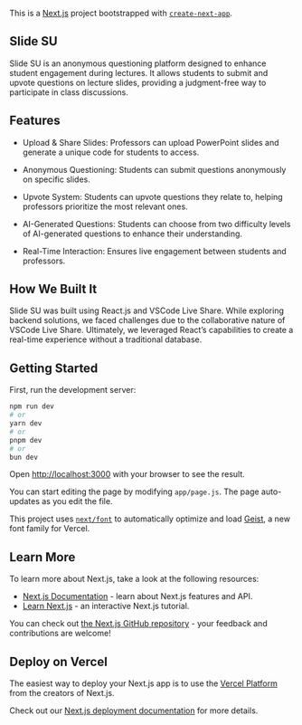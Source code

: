 This is a [Next.js](https://nextjs.org) project bootstrapped with [`create-next-app`](https://github.com/vercel/next.js/tree/canary/packages/create-next-app).

## Slide SU

Slide SU is an anonymous questioning platform designed to enhance student engagement during lectures. It allows students to submit and upvote questions on lecture slides, providing a judgment-free way to participate in class discussions.

## Features

* Upload & Share Slides: Professors can upload PowerPoint slides and generate a unique code for students to access.

* Anonymous Questioning: Students can submit questions anonymously on specific slides.

* Upvote System: Students can upvote questions they relate to, helping professors prioritize the most relevant ones.

* AI-Generated Questions: Students can choose from two difficulty levels of AI-generated questions to enhance their understanding.

* Real-Time Interaction: Ensures live engagement between students and professors.

## How We Built It

Slide SU was built using React.js and VSCode Live Share. While exploring backend solutions, we faced challenges due to the collaborative nature of VSCode Live Share. Ultimately, we leveraged React’s capabilities to create a real-time experience without a traditional database.

## Getting Started

First, run the development server:

```bash
npm run dev
# or
yarn dev
# or
pnpm dev
# or
bun dev
```

Open [http://localhost:3000](http://localhost:3000) with your browser to see the result.

You can start editing the page by modifying `app/page.js`. The page auto-updates as you edit the file.

This project uses [`next/font`](https://nextjs.org/docs/app/building-your-application/optimizing/fonts) to automatically optimize and load [Geist](https://vercel.com/font), a new font family for Vercel.

## Learn More

To learn more about Next.js, take a look at the following resources:

- [Next.js Documentation](https://nextjs.org/docs) - learn about Next.js features and API.
- [Learn Next.js](https://nextjs.org/learn) - an interactive Next.js tutorial.

You can check out [the Next.js GitHub repository](https://github.com/vercel/next.js) - your feedback and contributions are welcome!

## Deploy on Vercel

The easiest way to deploy your Next.js app is to use the [Vercel Platform](https://vercel.com/new?utm_medium=default-template&filter=next.js&utm_source=create-next-app&utm_campaign=create-next-app-readme) from the creators of Next.js.

Check out our [Next.js deployment documentation](https://nextjs.org/docs/app/building-your-application/deploying) for more details.
